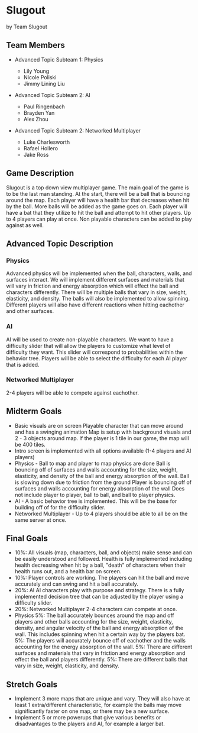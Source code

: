 # Slugout

by Team Slugout


## Team Members
* Advanced Topic Subteam 1: Physics
	* Lily Young
	* Nicole Poliski
	* Jimmy Lining Liu

* Advanced Topic Subteam 2: AI
	* Paul Ringenbach
	* Brayden Yan
	* Alex Zhou

* Advanced Topic Subteam 2: Networked Multiplayer
	* Luke Charlesworth
	* Rafael Hollero
	* Jake Ross


## Game Description

Slugout is a top down view multiplayer game. The main goal of the game is to be the last man standing. At the start, there will be a ball that is bouncing around the map. Each player will have a health bar that decreases when hit by the ball. More balls will be added as the game goes on. Each player will have a bat that they utilize to hit the ball and attempt to hit other players. Up to 4 players can play at once. Non playable characters can be added to play against as well. 


## Advanced Topic Description

### Physics

Advanced physics will be implemented when the ball, characters, walls, and surfaces interact. We will implement different surfaces and materials that will vary in friction and energy absorption which will effect the ball and characters differently. There will be multiple balls that vary in size, weight, elasticity, and density. The balls will also be implemented to allow spinning. Different players will also have different reactions when hitting eachother and other surfaces. 
    
### AI

AI will be used to create non-playable characters. We want to have a difficulty slider that will allow the players to customize what level of difficulty they want. This slider will correspond to probabilities within the behavior tree. Players will be able to select the difficulty for each AI player that is added.

### Networked Multiplayer

2-4 players will be able to compete against eachother. 


## Midterm Goals

* Basic visuals are on screen
	Playable character that can move around and has a swinging animation
	Map is setup with background visuals and 2 - 3 objects around map. If the player is 1 tile in our game, the map will be 400 tiles. 
* Intro screen is implemented with all options available (1-4 players and AI players)
* Physics - Ball to map and player to map physics are done
	Ball is bouncing off of surfaces and walls accounting for the size, weight, elasticity, and density of the ball and energy absorption of the wall.
	Ball is slowing down due to friction from the ground
	Player is bouncing off of surfaces and walls accounting for energy absorption of the wall
	Does not include player to player, ball to ball, and ball to player physics.
* AI - A basic behavior tree is implemented. This will be the base for building off of for the difficulty slider. 
* Networked Multiplayer - Up to 4 players should be able to all be on the same server at once.


## Final Goals

* 10%: All visuals (map, characters, ball, and objects) make sense and can be easily understood and followed. Health is fully implemented including health decreasing when hit by a ball, "death" of characters when their health runs out, and a health bar on screen. 
* 10%: Player controls are working.
	The players can hit the ball and move accurately and can swing and hit a ball accurately.
* 20%: AI
	AI characters play with purpose and strategy. There is a fully implemented decision tree that can be adjusted by the player using a difficulty slider.
* 20%: Networked Multiplayer
	2-4 characters can compete at once.
* Physics
	5%: The ball accurately bounces around the map and off players and other balls accounting for the size, weight, elasticity, density, and angular velocity of the 	ball and energy absorption of the wall. This includes spinning when hit a certain way by the players bat.
	5%: The players will accurately bounce off of eachother and the walls accounting for the energy absorption of the wall.
	5%: There are different surfaces and materials that vary in friction and energy absorption and effect the ball and players differently. 
	5%: There are different balls that vary in size, weight, elasticity, and density.


## Stretch Goals

* Implement 3 more maps that are unique and vary.
	They will also have at least 1 extra/different characteristic, for example the balls may move significantly faster on one map, or there may be a new surface. 
* Implement 5 or more powerups that give various benefits or disadvantages to the players and AI, for example a larger bat. 
